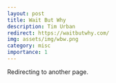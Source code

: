 ```yaml
---
layout: post
title: Wait But Why
description: Tim Urban
redirect: https://waitbutwhy.com/
img: assets/img/wbw.png
category: misc
importance: 1
---
```


Redirecting to another page.
